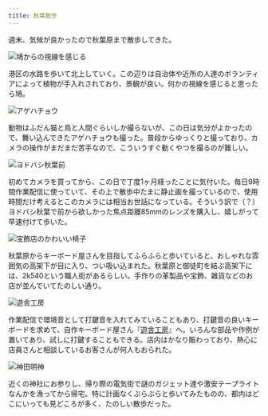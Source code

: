 ```yaml
---
title: 秋葉散歩
---
```

週末、気候が良かったので秋葉原まで散歩してきた。

![](https://lh6.googleusercontent.com/UJEvoRA5KSCF7__CP44SxhzjtSiQ5ef1Y3GHr5fFghsZdLkoLIFeoR-4dTOUuKuQiRwy4W3ums-96FVdgFD4xsVr6fOScY-sTWBFWsAOUWweo8NdN3pUAkam9u5I7LRykDGH1WUhp_SUr293vfIruoM "鳩からの視線を感じる")

港区の水路を歩いて北上していく。この辺りは自治体や近所の人達のボランティアによって植物が手入れされており、景観が良い。何かの視線を感じると思ったら鳩。

![](https://lh6.googleusercontent.com/zGxq6voKLEiyrqBiYlJC0jl7Ui0LKYJal7PUtYFws0jlQJhK_ppc-vdaumtTe4ekep3ieU5Nj_R3GJZG2XqtMNiUWTNnbQ3FarhOwJKSiydkCMPhjNcp-7rrRvC6dkIDXOlLtNb6tsAf-bFvpnWXQyc "アゲハチョウ")

動物はふだん猫と鳥と人間ぐらいしか撮らないが、この日は気分がよかったので、舞い込んできたアゲハチョウも撮った。普段からゆっくりと撮っており、カメラの操作がまだまだ苦手なので、こういうすぐ動くやつを撮るのが難しい。

![](https://lh4.googleusercontent.com/CWGc-Ah0hIsyG9TdcSmjOCpIBCyb-cwJM5c0MHoUk-kWMhSoPMTrvnvdW46CoYJoAyUp6NrwiWqk4CI5_C6_YwiiC2sG-LTVpkE3q2thMYNROP6Ficwq5CJRC0u2r0axH36ukXYt8YGwIMc1Vee3d2Q "ヨドバシ秋葉前")

初めてカメラを買ってから、この日で丁度1ヶ月経ったことに気付いた。毎日9時間作業配信に使っていて、その上で散歩中たまに静止画を撮っているので、使用時間だけ考えるとこのカメラには相当お世話になっている。そういう訳で（？）ヨドバシ秋葉で前から欲しかった焦点距離85mmのレンズを購入し、嬉しがって早速付けて歩いた。

![](https://lh3.googleusercontent.com/bJcPfUhoDnt9xrcWPc6ZY9t8Cvm2N-PnTZhsSlmgSGyDH0smhHyA-bjzvcWdmnDYqM3IRlI85kw7vdxZCcb6yaMD8ARwWaualaDz51mPkM3EFrC2U6n3AE-Hoa0Mdg1G2cnnV0GdCKwJHfLum3gC5v4 "宝飾店のかわいい椅子")

秋葉原からキーボード屋さんを目指してふらふらと歩いていると、おしゃれな雰囲気の高架下が目に入り、つい吸い込まれた。秋葉原と御徒町を結ぶ高架下には、2k540という職人街があるらしい。手作りの革製品や宝飾、雑貨などのお店が並んでいてたのしい通り。

![](https://lh4.googleusercontent.com/sCvl08_KqssU_CvzeiU_Ca4-SMv7HVC3dJ3i_9gBi4SDTW9Rxe-k3JhUlVPvi2cIxkZ2lTRtDM3dRy324zK-wyCZRdvMtpcFOM7IznogPzL1ustWavxExDOr73LUQ00_8y_uGUrY8Gz7zC9eNpsoV9g "遊舎工房")

作業配信で環境音として打鍵音を入れてみていることもあり、打鍵音の良いキーボードを求めて、自作キーボード屋さん『[遊舎工房](https://yushakobo.jp/)』へ。いろんな部品や作例が置いてあり、試しに打鍵することもできる。店内はかなり賑わっており、熱心に店員さんと相談しているお客さんが何人もおられた。

![](https://lh6.googleusercontent.com/kFs9E_Om9vo2PTQQ_OJ6M2eWq8Q2F1T2NASZmxXyAxODq1L08k9MwhAU1BF7igEwwuKGAZgP8UTsitsBmTtsDH1d4jmeAQG1ritHis5qbYRRS6oFVp_dMa9Kk0OvsjuyjTfYgHN-oxS148f0mg18_Nw "神田明神")

近くの神社にお参りし、帰り際の電気街で謎のガジェット達や激安テープライトなんかを漁ってから帰宅。特に計画なくぶらぶらと歩いてみたものの、都内はどこにいっても見どころが多く、たのしい散歩だった。
